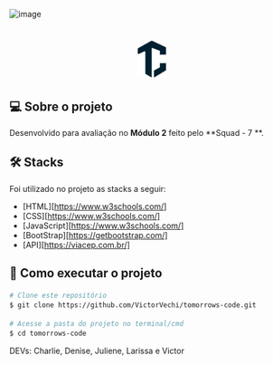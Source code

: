 ![image](https://github.com/VictorVechi/tomorrows-code/assets/68160102/fb8ff0fb-0bc2-47ba-b765-e25208d204f0)<div >
<h1 align="center">
    <img alt="Tomorrow's Code" title="#Tomorrow's Code" style="background-color: white" src="./assets/logo.svg" width=50px"/>
</h1>

## 💻 Sobre o projeto
    

</p>

Desenvolvido para avaliação no **Módulo 2** feito pelo **Squad - 7 **.

## 🛠 Stacks

Foi utilizado no projeto as stacks a seguir:

- [HTML][https://www.w3schools.com/]
- [CSS][https://www.w3schools.com/]
- [JavaScript][https://www.w3schools.com/]
- [BootStrap][https://getbootstrap.com/]
- [API][https://viacep.com.br/]

## 🚀 Como executar o projeto
```bash
# Clone este repositório
$ git clone https://github.com/VictorVechi/tomorrows-code.git

# Acesse a pasta do projeto no terminal/cmd
$ cd tomorrows-code
```

DEVs: Charlie, Denise, Juliene, Larissa e Victor

</div>
